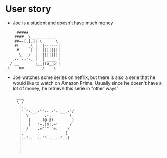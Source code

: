 # User story

- Joe is a student and doesn't have much money
```
     #####
    #### _\_  ________
    ##=-[.].]| \      \
    #(    _\ |  |------|
     #   __| |  ||||||||
      \  _/  |  ||||||||
   .--'--'-. |  | ____ |
  / __      `|__|[o__o]|
_(____nm_______ /____\____

```

- Joe watches some series on netflix, but there is also a serie that he would like to watch on Amazon Prime.
Usually since he doesn't have a lot of money, he retrieve this serie in "other ways"
```
     ___
     \_/
      |._
      |'."-._.-""--.-"-.__.-'/
      |  \       .-.        (
      |   |     (@.@)        )
      |   |   '=.|m|.='     /
      |  /    .='`"``=.    /
      |.'                 (
      |.-"-.__.-""-.__.-"-.)
      |
      |
      |
```
